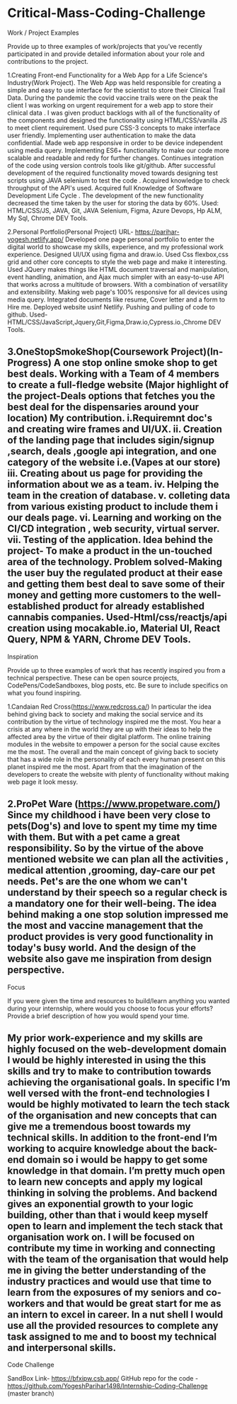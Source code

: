 # Critical-Mass-Coding-Challenge

Work / Project Examples

Provide up to three examples of work/projects that you’ve recently participated in and provide detailed information about your role and contributions to the project.

1.Creating Front-end Functionality for a Web App for  a Life Science's Industry(Work Project).
 The Web App was held responsible for creating a simple and easy to use interface for the scientist to store their Clinical Trail Data.
 During the pandemic the covid vaccine trails were on the peak the client I was working on  urgent requirement for a web app to store their clinical data .
 I was given product backlogs with all of the functionality of the components and designed the functionality using HTML/CSS/vanilla JS to meet client requirement.
 Used pure CSS-3 concepts to make interface user friendly.
 Implementing user authentication to make the data confidential.
 Made web app responsive in order to be device independent using media query.
 Implementing  ES6+ functionality to make our code more scalable and readable and redy for further changes.
 Continues integration of the code using version controls tools like git/github.
 After successful development of the required functionality moved towards designing test scripts using  JAVA selenium to test the code .
 Acquired knowledge to check throughput of the API's used.
 Acquired full Knowledge of Software Development Life Cycle .
 The development of the new functionality decreased the time taken by the user for storing the data by 60%.
 Used: HTML/CSS/JS, JAVA, Git, JAVA Selenium, Figma, Azure Devops, Hp ALM, My Sql, Chrome DEV Tools.
 
2.Personal Portfolio(Personal Project)  URL- https://parihar-yogesh.netlify.app/
 Developed one page personal portfolio to enter the digital world to showcase my skills, experience, and my professional work experience.
 Designed UI/UX using figma  and draw.io.
 Used Css flexbox,css grid and other core concepts to style the web page and make it interesting.
 Used JQuery makes things like HTML document traversal and manipulation, event handling, animation, and Ajax much simpler with an easy-to-use API that works across a    multitude of browsers. With a combination of versatility and extensibility.
 Making web page's 100% responsive for all devices using media query.
 Integrated documents like resume, Cover letter and a form to Hire me.
 Deployed website usinf Netlify.
 Pushing and pulling of code to github.
 Used-HTML/CSS/JavaScript,Jquery,Git,Figma,Draw.io,Cypress.io.,Chrome DEV Tools.
 
 3.OneStopSmokeShop(Coursework Project)(In-Progress)
  A one stop online smoke shop to get best deals.
  Working with a Team of 4 members to create a full-fledge website (Major highlight of the project-Deals options that fetches you the best deal for the dispensaries       around your location)
 My contribution.
  i.Requiremnt doc's and creating wire frames and UI/UX.
 ii. Creation of the landing page that includes sigin/signup ,search, deals ,google api integration, and one category of the website i.e.(Vapes at our store)
 iii. Creating about us page for providing the information about we as a team.
 iv. Helping the team in the creation of database.
 v. colleting data from various existing product to include them i our deals page.
 vi. Learning and working on the CI/CD integration , web security, virtual server.
 vii. Testing of the application.
Idea behind the project- To make a product in the un-touched area of the technology.
Problem solved-Making the user buy the regulated product at their ease and getting them best deal to save some of their money and getting more customers to the well-established product for already established cannabis companies.
Used-Html/css/reactjs/api creation using mocakable.io, Material UI, React Query, NPM & YARN, Chrome DEV Tools.
 --------------------------------------------------------------------------------------------------------------------------------------------------------------------
 Inspiration

Provide up to three examples of work that has recently inspired you from a technical perspective. These can be open source projects, CodePens/CodeSandboxes, blog posts, etc. Be sure to include specifics on what you found inspiring.

1.Candaian Red Cross(https://www.redcross.ca/)
 In particular the idea behind  giving back to society and making the social service and its contribution by the virtue of technology inspired me the most.
 You hear a crisis at any where in  the world they are up with their ideas to help the affected area by the virtue of their digital platform.
 The online training modules in the website to empower a person for the social cause excites me the most.
 The overall and the main concept of giving back to society that has a wide role in the personality of each every human present on this planet inspired me the most.
 Apart from that the imagination of  the developers to create the website with plenty of functionality without making web page it look messy.
 
2.ProPet Ware (https://www.propetware.com/)
 Since my childhood i have been very close to pets(Dog's) and love to spent my time my time with them. But with a pet came a great responsibility.
 So by the virtue of the above mentioned website we can plan all the activities , medical attention ,grooming,  day-care our pet needs.
 Pet's are the one whom we can't understand by their speech so a regular check is a mandatory one for their well-being.
 The idea behind making a one stop solution impressed me the most and vaccine management that the product provides is very good functionality in today's busy world.
 And the  design of the website also gave me inspiration from design perspective.
 ------------------------------------------------------------------------------------------------------------------------------------------------------------
 Focus

If you were given the time and resources to build/learn anything you wanted during your internship, where would you choose to focus your efforts? Provide a brief description of how you would spend your time.

My prior work-experience and my skills are highly focused on the web-development domain I would be highly interested in using the this skills and try to make to contribution towards achieving the organisational goals.
In specific I’m well versed with the front-end technologies I would be highly motivated to learn the tech stack of the organisation and  new concepts that can give me a tremendous boost towards my technical skills.
In addition to the front-end I’m working to acquire knowledge about the back-end domain so i would be happy to get some knowledge in that domain. I’m pretty much open to learn new concepts and apply my logical thinking in solving the problems. And backend gives an exponential growth to your  logic building, other than that i would keep myself open to learn and implement the tech stack that organisation work on.
I will be focused on  contribute my time in working and connecting  with the team of the organisation  that would help me in giving the better understanding of the industry practices and would use that time to learn from the exposures of my seniors and co-workers and that would be great start for me as an intern to excel in career.
In a nut shell I would use all the provided resources to complete any task assigned to me and to boost my technical and interpersonal skills.
------------------------------------------------------------------------------------------------------------------------------------------------------------------
Code Challenge

SandBox Link- https://bfxipw.csb.app/
GitHub repo for the code - https://github.com/YogeshParihar1498/Internship-Coding-Challenge   (master branch)




